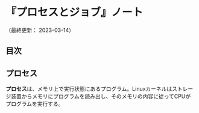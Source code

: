 # 『プロセスとジョブ』ノート

（最終更新： 2023-03-14）


## 目次


## プロセス

**プロセス**は、メモリ上で実行状態にあるプログラム。Linuxカーネルはストレージ装置からメモリにプログラムを読み出し、そのメモリの内容に従ってCPUがプログラムを実行する。

